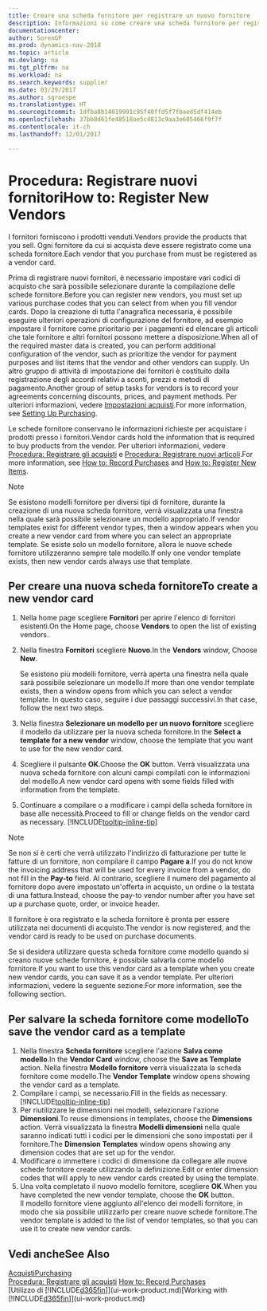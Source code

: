 ```yaml
---
title: Creare una scheda fornitore per registrare un nuovo fornitore
description: Informazioni su come creare una scheda fornitore per registrare un nuovo fornitore.
documentationcenter: 
author: SorenGP
ms.prod: dynamics-nav-2018
ms.topic: article
ms.devlang: na
ms.tgt_pltfrm: na
ms.workload: na
ms.search.keywords: supplier
ms.date: 03/29/2017
ms.author: sgroespe
ms.translationtype: HT
ms.sourcegitcommit: 1dfba8b14019991c95f40ffd5f7fbaed5df414eb
ms.openlocfilehash: 37bb8d61fe48518ae5c4813c9aa3e605466f9f7f
ms.contentlocale: it-ch
ms.lasthandoff: 12/01/2017

---
```

# <a name="how-to-register-new-vendors"></a><span data-ttu-id="01085-103">Procedura: Registrare nuovi fornitori</span><span class="sxs-lookup"><span data-stu-id="01085-103">How to: Register New Vendors</span></span>
<span data-ttu-id="01085-104">I fornitori forniscono i prodotti venduti.</span><span class="sxs-lookup"><span data-stu-id="01085-104">Vendors provide the products that you sell.</span></span> <span data-ttu-id="01085-105">Ogni fornitore da cui si acquista deve essere registrato come una scheda fornitore.</span><span class="sxs-lookup"><span data-stu-id="01085-105">Each vendor that you purchase from must be registered as a vendor card.</span></span>

<span data-ttu-id="01085-106">Prima di registrare nuovi fornitori, è necessario impostare vari codici di acquisto che sarà possibile selezionare durante la compilazione delle schede fornitore.</span><span class="sxs-lookup"><span data-stu-id="01085-106">Before you can register new vendors, you must set up various purchase codes that you can select from when you fill vendor cards.</span></span> <span data-ttu-id="01085-107">Dopo la creazione di tutta l'anagrafica necessaria, è possibile eseguire ulteriori operazioni di configurazione del fornitore, ad esempio impostare il fornitore come prioritario per i pagamenti ed elencare gli articoli che tale fornitore e altri fornitori possono mettere a disposizione.</span><span class="sxs-lookup"><span data-stu-id="01085-107">When all of the required master data is created, you can perform additional configuration of the vendor, such as prioritize the vendor for payment purposes and list items that the vendor and other vendors can supply.</span></span> <span data-ttu-id="01085-108">Un altro gruppo di attività di impostazione dei fornitori è costituito dalla registrazione degli accordi relativi a sconti, prezzi e metodi di pagamento.</span><span class="sxs-lookup"><span data-stu-id="01085-108">Another group of setup tasks for vendors is to record your agreements concerning discounts, prices, and payment methods.</span></span> <span data-ttu-id="01085-109">Per ulteriori informazioni, vedere [Impostazioni acquisti](purchasing-setup-purchasing.md).</span><span class="sxs-lookup"><span data-stu-id="01085-109">For more information, see [Setting Up Purchasing](purchasing-setup-purchasing.md).</span></span>

<span data-ttu-id="01085-110">Le schede fornitore conservano le informazioni richieste per acquistare i prodotti presso i fornitori.</span><span class="sxs-lookup"><span data-stu-id="01085-110">Vendor cards hold the information that is required to buy products from the vendor.</span></span> <span data-ttu-id="01085-111">Per ulteriori informazioni, vedere [Procedura: Registrare gli acquisti](purchasing-how-record-purchases.md) e [Procedura: Registrare nuovi articoli](inventory-how-register-new-items.md).</span><span class="sxs-lookup"><span data-stu-id="01085-111">For more information, see [How to: Record Purchases](purchasing-how-record-purchases.md) and [How to: Register New Items](inventory-how-register-new-items.md).</span></span>

> [!NOTE]  
>   <span data-ttu-id="01085-112">Se esistono modelli fornitore per diversi tipi di fornitore, durante la creazione di una nuova scheda fornitore, verrà visualizzata una finestra nella quale sarà possibile selezionare un modello appropriato.</span><span class="sxs-lookup"><span data-stu-id="01085-112">If vendor templates exist for different vendor types, then a window appears when you create a new vendor card from where you can select an appropriate template.</span></span> <span data-ttu-id="01085-113">Se esiste solo un modello fornitore, allora le nuove schede fornitore utilizzeranno sempre tale modello.</span><span class="sxs-lookup"><span data-stu-id="01085-113">If only one vendor template exists, then new vendor cards always use that template.</span></span>

## <a name="to-create-a-new-vendor-card"></a><span data-ttu-id="01085-114">Per creare una nuova scheda fornitore</span><span class="sxs-lookup"><span data-stu-id="01085-114">To create a new vendor card</span></span>
1. <span data-ttu-id="01085-115">Nella home page scegliere **Fornitori** per aprire l'elenco di fornitori esistenti.</span><span class="sxs-lookup"><span data-stu-id="01085-115">On the Home page, choose **Vendors** to open the list of existing vendors.</span></span>  
2. <span data-ttu-id="01085-116">Nella finestra **Fornitori** scegliere **Nuovo**.</span><span class="sxs-lookup"><span data-stu-id="01085-116">In the **Vendors** window, Choose **New**.</span></span>

    <span data-ttu-id="01085-117">Se esistono più modelli fornitore, verrà aperta una finestra nella quale sarà possibile selezionare un modello.</span><span class="sxs-lookup"><span data-stu-id="01085-117">If more than one vendor template exists, then a window opens from which you can select a vendor template.</span></span> <span data-ttu-id="01085-118">In questo caso, seguire i due passaggi successivi.</span><span class="sxs-lookup"><span data-stu-id="01085-118">In that case, follow the next two steps.</span></span>
3. <span data-ttu-id="01085-119">Nella finestra **Selezionare un modello per un nuovo fornitore** scegliere il modello da utilizzare per la nuova scheda fornitore.</span><span class="sxs-lookup"><span data-stu-id="01085-119">In the **Select a template for a new vendor** window, choose the template that you want to use for the new vendor card.</span></span>
4. <span data-ttu-id="01085-120">Scegliere il pulsante **OK**.</span><span class="sxs-lookup"><span data-stu-id="01085-120">Choose the **OK** button.</span></span> <span data-ttu-id="01085-121">Verrà visualizzata una nuova scheda fornitore con alcuni campi compilati con le informazioni del modello.</span><span class="sxs-lookup"><span data-stu-id="01085-121">A new vendor card opens with some fields filled with information from the template.</span></span>
5. <span data-ttu-id="01085-122">Continuare a compilare o a modificare i campi della scheda fornitore in base alle necessità.</span><span class="sxs-lookup"><span data-stu-id="01085-122">Proceed to fill or change fields on the vendor card as necessary.</span></span> [!INCLUDE[tooltip-inline-tip](includes/tooltip-inline-tip_md.md)]

> [!NOTE]  
>   <span data-ttu-id="01085-123">Se non si è certi che verrà utilizzato l'indirizzo di fatturazione per tutte le fatture di un fornitore, non compilare il campo **Pagare a**.</span><span class="sxs-lookup"><span data-stu-id="01085-123">If you do not know the invoicing address that will be used for every invoice from a vendor, do not fill in the **Pay-to** field.</span></span> <span data-ttu-id="01085-124">Al contrario, scegliere il numero del pagamento al fornitore dopo avere impostato un'offerta in acquisto, un ordine o la testata di una fattura.</span><span class="sxs-lookup"><span data-stu-id="01085-124">Instead, choose the pay-to vendor number after you have set up a purchase quote, order, or invoice header.</span></span>

<span data-ttu-id="01085-125">Il fornitore è ora registrato e la scheda fornitore è pronta per essere utilizzata nei documenti di acquisto.</span><span class="sxs-lookup"><span data-stu-id="01085-125">The vendor is now registered, and the vendor card is ready to be used on purchase documents.</span></span>

<span data-ttu-id="01085-126">Se si desidera utilizzare questa scheda fornitore come modello quando si creano nuove schede fornitore, è possibile salvarla come modello fornitore.</span><span class="sxs-lookup"><span data-stu-id="01085-126">If you want to use this vendor card as a template when you create new vendor cards, you can save it as a vendor template.</span></span> <span data-ttu-id="01085-127">Per ulteriori informazioni, vedere la seguente sezione:</span><span class="sxs-lookup"><span data-stu-id="01085-127">For more information, see the following section.</span></span>

## <a name="to-save-the-vendor-card-as-a-template"></a><span data-ttu-id="01085-128">Per salvare la scheda fornitore come modello</span><span class="sxs-lookup"><span data-stu-id="01085-128">To save the vendor card as a template</span></span>
1. <span data-ttu-id="01085-129">Nella finestra **Scheda fornitore** scegliere l'azione **Salva come modello**.</span><span class="sxs-lookup"><span data-stu-id="01085-129">In the **Vendor Card** window, choose the **Save as Template** action.</span></span> <span data-ttu-id="01085-130">Nella finestra **Modello fornitore** verrà visualizzata la scheda fornitore come modello.</span><span class="sxs-lookup"><span data-stu-id="01085-130">The **Vendor Template** window opens showing the vendor card as a template.</span></span>
2. <span data-ttu-id="01085-131">Compilare i campi, se necessario.</span><span class="sxs-lookup"><span data-stu-id="01085-131">Fill in the fields as necessary.</span></span> [!INCLUDE[tooltip-inline-tip](includes/tooltip-inline-tip_md.md)]
3. <span data-ttu-id="01085-132">Per riutilizzare le dimensioni nei modelli, selezionare l'azione **Dimensioni**.</span><span class="sxs-lookup"><span data-stu-id="01085-132">To reuse dimensions in templates, choose the **Dimensions** action.</span></span> <span data-ttu-id="01085-133">Verrà visualizzata la finestra **Modelli dimensioni** nella quale saranno indicati tutti i codici per le dimensioni che sono impostati per il fornitore.</span><span class="sxs-lookup"><span data-stu-id="01085-133">The **Dimension Templates** window opens showing any dimension codes that are set up for the vendor.</span></span>
4. <span data-ttu-id="01085-134">Modificare o immettere i codici di dimensione da collegare alle nuove schede fornitore create utilizzando la definizione.</span><span class="sxs-lookup"><span data-stu-id="01085-134">Edit or enter dimension codes that will apply to new vendor cards created by using the template.</span></span>
5. <span data-ttu-id="01085-135">Una volta completato il nuovo modello fornitore, scegliere **OK**.</span><span class="sxs-lookup"><span data-stu-id="01085-135">When you have completed the new vendor template, choose the **OK** button.</span></span>  
   <span data-ttu-id="01085-136">Il modello fornitore viene aggiunto all'elenco dei modelli fornitore, in modo che sia possibile utilizzarlo per creare nuove schede fornitore.</span><span class="sxs-lookup"><span data-stu-id="01085-136">The vendor template is added to the list of vendor templates, so that you can use it to create new vendor cards.</span></span>

## <a name="see-also"></a><span data-ttu-id="01085-137">Vedi anche</span><span class="sxs-lookup"><span data-stu-id="01085-137">See Also</span></span>
[<span data-ttu-id="01085-138">Acquisti</span><span class="sxs-lookup"><span data-stu-id="01085-138">Purchasing</span></span>](purchasing-manage-purchasing.md)  
<span data-ttu-id="01085-139">[Procedura: Registrare gli acquisti](purchasing-how-record-purchases.md) </span><span class="sxs-lookup"><span data-stu-id="01085-139">[How to: Record Purchases](purchasing-how-record-purchases.md) </span></span>  
<span data-ttu-id="01085-140">[Utilizzo di [!INCLUDE[d365fin](includes/d365fin_md.md)]](ui-work-product.md)</span><span class="sxs-lookup"><span data-stu-id="01085-140">[Working with [!INCLUDE[d365fin](includes/d365fin_md.md)]](ui-work-product.md)</span></span>  

